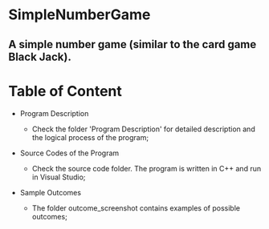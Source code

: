 # SimpleNumberGame
## A simple number game (similar to the card game Black Jack). 

# Table of Content

- Program Description
  - Check the folder 'Program Description' for detailed description and the logical process of the program;
  
- Source Codes of the Program
  - Check the source code folder. The program is written in C++ and run in Visual Studio;
  
- Sample Outcomes
  - The folder outcome_screenshot contains examples of possible outcomes;
  
